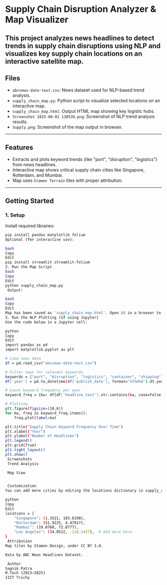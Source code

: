 #  Supply Chain Disruption Analyzer & Map Visualizer

This project analyzes news headlines to detect trends in **supply chain disruptions** using NLP and visualizes **key supply chain locations** on an interactive **satellite map**.
---

##  Files

- `abcnews-date-text.csv`: News dataset used for NLP-based trend analysis.
- `supply_chain_map.py`: Python script to visualize selected locations on an interactive map.
- `supply_chain_map.html`: Output HTML map showing key logistic hubs.
- `Screenshot 2025-08-01 130539.png`: Screenshot of NLP trend analysis results.
- `Supply.png`: Screenshot of the map output in browser.

---

##  Features

-  Extracts and plots keyword trends (like "port", "disruption", "logistics") from news headlines.
-  Interactive map shows critical supply chain cities like Singapore, Rotterdam, and Mumbai.
-  Map uses `Stamen Terrain` tiles with proper attribution.

---

##  Getting Started

### 1. Setup

Install required libraries:

```bash
pip install pandas matplotlib folium
Optional (for interactive use):

bash
Copy
Edit
pip install streamlit streamlit-folium
2. Run the Map Script
bash
Copy
Edit
python supply_chain_map.py
 Output:

bash
Copy
Edit
Map has been saved as 'supply_chain_map.html'. Open it in a browser to view.
3. Run the NLP Plotting (if using Jupyter)
Use the code below in a Jupyter cell:

python
Copy
Edit
import pandas as pd
import matplotlib.pyplot as plt

# Load news data
df = pd.read_csv("abcnews-date-text.csv")

# Filter news for relevant keywords
keywords = ["port", "disruption", "logistics", "container", "shipping"]
df['year'] = pd.to_datetime(df['publish_date'], format='%Y%m%d').dt.year

# Count keyword frequency per year
keyword_freq = {kw: df[df['headline_text'].str.contains(kw, case=False, na=False)].groupby('year').size() for kw in keywords}

# Plotting
plt.figure(figsize=(10,6))
for kw, freq in keyword_freq.items():
    freq.plot(label=kw)

plt.title("Supply Chain Keyword Frequency Over Time")
plt.xlabel("Year")
plt.ylabel("Number of Headlines")
plt.legend()
plt.grid(True)
plt.tight_layout()
plt.show()
 Screenshots
 Trend Analysis

 Map View


 Customization
You can add more cities by editing the locations dictionary in supply_chain_map.py:

python
Copy
Edit
locations = {
    "Singapore": (1.3521, 103.8198),
    "Rotterdam": (51.9225, 4.47917),
    "Mumbai": (19.0760, 72.8777),
    "Los Angeles": (34.0522, -118.2437),  # Add more here
}
 Attribution
Map tiles by Stamen Design, under CC BY 3.0.

Data by ABC News Headlines Dataset.

 Author
Sagnik Patra
M.Tech (2023–2025)
IIIT Trichy
